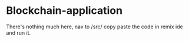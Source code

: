 # Blockchain-application

There's nothing much here, nav to /src/ copy paste the code in remix ide and run it.
